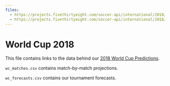 ```yaml
---
files:
  - https://projects.fivethirtyeight.com/soccer-api/international/2018/wc_matches.csv
  - https://projects.fivethirtyeight.com/soccer-api/international/2018/wc_forecasts.csv
---
```

# World Cup 2018

This file contains links to the data behind our [2018 World Cup Predictions](https://projects.fivethirtyeight.com/2018-world-cup-predictions/).

`wc_matches.csv` contains match-by-match projections.

`wc_forecasts.csv` contains our tournament forecasts.
